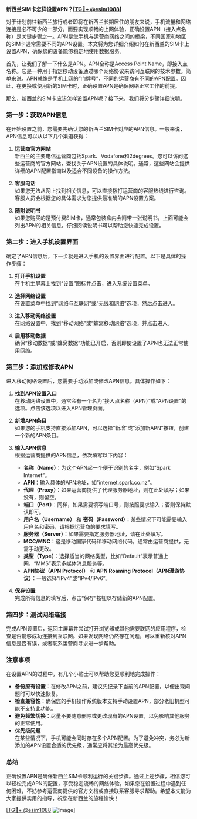 **新西兰SIM卡怎样设置APN？[[TG💪+ @esim1088](https://t.me/s/esim1088)]**

对于计划前往新西兰旅行或者即将在新西兰长期居住的朋友来说，手机流量和网络连接是必不可少的一部分。而要实现顺畅的上网体验，正确设置APN（接入点名称）是关键步骤之一。APN是您手机与运营商网络之间的桥梁，不同国家和地区的SIM卡通常需要不同的APN设置。本文将为您详细介绍如何在新西兰的SIM卡上设置APN，确保您的设备能够稳定地使用数据服务。

首先，让我们了解一下什么是APN。APN全称是Access Point Name，即接入点名称。它是一种用于指定移动设备通过哪个网络协议来访问互联网的技术参数。简单来说，APN就像是手机上网的“门牌号”，不同的运营商有不同的APN配置。因此，在更换或使用新的SIM卡时，正确设置APN是确保网络正常工作的前提。

那么，新西兰的SIM卡应该怎样设置APN呢？接下来，我们将分步骤详细说明。

### 第一步：获取APN信息

在开始设置之前，您需要先确认您的新西兰SIM卡对应的APN信息。一般来说，APN信息可以从以下几个渠道获得：

1. **运营商官方网站**  
   新西兰的主要电信运营商包括Spark、Vodafone和2degrees。您可以访问这些运营商的官方网站，查找关于APN设置的具体说明。通常，这些网站会提供详细的APN配置指南以及适合不同设备的操作方法。

2. **客服电话**  
   如果您无法从网上找到相关信息，可以直接拨打运营商的客服热线进行咨询。客服人员会根据您的具体需求为您提供最准确的APN设置方案。

3. **随附说明书**  
   如果您购买的是预付费SIM卡，通常包装盒内会附带一张说明书，上面可能会列出APN的相关信息。仔细阅读说明书可以帮助您快速完成设置。

### 第二步：进入手机设置界面

确定了APN信息后，下一步就是进入手机的设置界面进行配置。以下是具体的操作步骤：

1. **打开手机设置**  
   在手机主屏幕上找到“设置”图标并点击，进入系统设置菜单。

2. **选择网络设置**  
   在设置菜单中找到“网络与互联网”或“无线和网络”选项，然后点击进入。

3. **进入移动网络设置**  
   在网络设置中，找到“移动网络”或“蜂窝移动网络”选项，并点击进入。

4. **启用移动数据**  
   确保“移动数据”或“蜂窝数据”功能已开启，否则即使设置了APN也无法正常使用网络。

### 第三步：添加或修改APN

进入移动网络设置后，您需要手动添加或修改APN信息。具体操作如下：

1. **找到APN设置入口**  
   在移动网络设置中，通常会有一个名为“接入点名称（APN）”或“APN设置”的选项。点击该选项以进入APN管理页面。

2. **新增APN条目**  
   如果您的手机支持直接添加APN，可以选择“新增”或“添加新APN”按钮，创建一个新的APN条目。

3. **输入APN信息**  
   根据运营商提供的APN信息，依次填写以下内容：
   - **名称（Name）**：为这个APN起一个便于识别的名字，例如“Spark Internet”。
   - **APN**：输入具体的APN地址，如“internet.spark.co.nz”。
   - **代理（Proxy）**：如果运营商提供了代理服务器地址，则在此处填写；如果没有，则留空。
   - **端口（Port）**：同样，如果需要填写端口号，则按照要求输入；否则保持默认即可。
   - **用户名（Username）** 和 **密码（Password）**：某些情况下可能需要输入用户名和密码，请根据运营商的要求填写。
   - **服务器（Server）**：如果需要指定服务器地址，请在此处填写。
   - **MCC/MNC**：这是移动国家代码和移动网络代码，通常由运营商提供，无需手动更改。
   - **类型（Type）**：选择适当的网络类型，比如“Default”表示普通上网，“MMS”表示多媒体消息服务等。
   - **APN协议（APN Protocol）** 和 **APN Roaming Protocol（APN漫游协议）**：一般选择“IPv4”或“IPv4/IPv6”。

4. **保存设置**  
   完成所有信息的填写后，点击“保存”按钮以存储新的APN配置。

### 第四步：测试网络连接

完成APN设置后，返回主屏幕并尝试打开浏览器或其他需要联网的应用程序，检查是否能够成功连接到互联网。如果发现网络仍然存在问题，可以重新核对APN信息是否有误，或者联系运营商寻求进一步帮助。

### 注意事项

在设置APN的过程中，有几个小贴士可以帮助您更顺利地完成操作：

- **备份原有设置**：在修改APN之前，建议先记录下当前的APN配置，以便出现问题时可以快速恢复。
- **检查兼容性**：确保您的手机操作系统版本支持手动设置APN，部分老旧机型可能不支持此功能。
- **避免频繁切换**：尽量不要随意删除或更改现有的APN设置，以免影响其他服务的正常使用。
- **优先级问题**  
  在某些情况下，手机可能会同时存在多个APN配置。为了避免冲突，务必为新添加的APN设置合适的优先级，通常应将其设为最高优先级。

### 总结

正确设置APN是确保新西兰SIM卡顺利运行的关键步骤。通过上述步骤，相信您可以轻松完成APN的配置，享受稳定流畅的网络体验。如果您在设置过程中遇到任何困难，不妨参考运营商提供的官方文档或直接联系客服寻求帮助。希望本文能为大家提供实用的指导，祝您在新西兰的旅程愉快！

[[TG💪+ @esim1088](https://t.me/s/esim1088) ![Image](https://i.postimg.cc/4NQfJmqS/Snipaste-2025-05-13-00-14-12.png)]